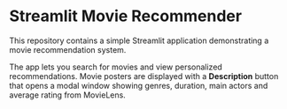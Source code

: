 # Streamlit Movie Recommender

This repository contains a simple Streamlit application demonstrating a movie recommendation system.

The app lets you search for movies and view personalized recommendations. Movie posters are displayed with a **Description** button that opens a modal window showing genres, duration, main actors and average rating from MovieLens.
